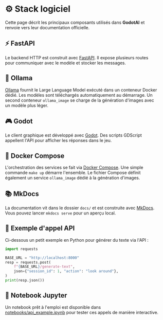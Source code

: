 # ⚙️ Stack logiciel

Cette page décrit les principaux composants utilisés dans **GodotAI** et renvoie vers leur documentation officielle.

## ⚡ FastAPI
Le backend HTTP est construit avec [FastAPI](https://fastapi.tiangolo.com/). Il expose plusieurs routes pour communiquer avec le modèle et stocker les messages.

## 🦙 Ollama
[Ollama](https://github.com/ollama/ollama) fournit le Large Language Model exécuté dans un conteneur Docker dédié. Les modèles sont téléchargés automatiquement au démarrage. Un second conteneur `ollama_image` se charge de la génération d'images avec un modèle plus léger.

## 🎮 Godot
Le client graphique est développé avec [Godot](https://docs.godotengine.org/en/stable/). Des scripts GDScript appellent l'API pour afficher les réponses dans le jeu.

## 🐳 Docker Compose
L'orchestration des services se fait via [Docker Compose](https://docs.docker.com/compose/). Une simple commande `make up` démarre l'ensemble.
Le fichier Compose définit également un service `ollama_image` dédié à la génération d'images.

## 📚 MkDocs
La documentation vit dans le dossier `docs/` et est construite avec [MkDocs](https://www.mkdocs.org/). Vous pouvez lancer `mkdocs serve` pour un aperçu local.

## 📜 Exemple d'appel API
Ci-dessous un petit exemple en Python pour générer du texte via l'API :

```python
import requests

BASE_URL = "http://localhost:8000"
resp = requests.post(
    f"{BASE_URL}/generate-text",
    json={"session_id": 1, "action": "look around"},
)
print(resp.json())
```

## 📓 Notebook Jupyter
Un notebook prêt à l'emploi est disponible dans [notebooks/api_example.ipynb](notebooks/api_example.ipynb) pour tester ces appels de manière interactive.

